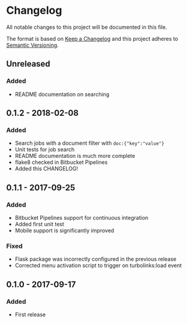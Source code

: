 # Changelog
All notable changes to this project will be documented in this file.

The format is based on [Keep a Changelog](http://keepachangelog.com/en/1.0.0/)
and this project adheres to [Semantic Versioning](http://semver.org/spec/v2.0.0.html).

## Unreleased
### Added
- README documentation on searching

## 0.1.2 - 2018-02-08
### Added
- Search jobs with a document filter with `doc:{"key":"value"}`
- Unit tests for job search
- README documentation is much more complete
- flake8 checked in Bitbucket Pipelines
- Added this CHANGELOG!

## 0.1.1 - 2017-09-25
### Added
- Bitbucket Pipelines support for continuous integration
- Added first unit test
- Mobile support is significantly improved

### Fixed
- Flask package was incorrectly configured in the previous release
- Corrected menu activation script to trigger on turbolinks:load event

## 0.1.0 - 2017-09-17
### Added
- First release
